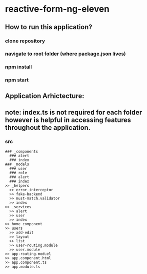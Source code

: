 # reactive-form-ng-eleven

## How to run this application?
### clone repository
### navigate to root folder (where package.json lives)
### npm install
### npm start

## Application Arhictecture: 
## note: index.ts is not required for each folder however is helpful in accessing features throughout the application.
  ### src
    ### _components
      ### alert
      ### index
    ### _models
      ### user
      ### role
      ### alert
      ### index
    >> _helpers
      >> error.interceptor
      >> fake-backend
      >> must-match.validator
      >> index
    >> _services
      >> alert
      >> user
      >> index
    >> home component
    >> users
      >> add-edit 
      >> layout
      >> list
      >> user-routing.module
      >> user.module
    >> app-routing.moduel
    >> app.component.html
    >> app.component.ts
    >> app.module.ts


